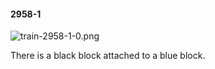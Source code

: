 #### 2958-1
![train-2958-1-0.png](https://github.com/lil-lab/nlvr/raw/master/nlvr/train/images/29/train-2958-1-0.png "train-2958-1-0.png")

There is a black block attached to a blue block.
